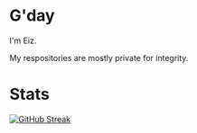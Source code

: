 # G'day
I'm Eiz.


My respositories are mostly private for integrity. 

# Stats

[![GitHub Streak](http://github-readme-streak-stats.herokuapp.com?user=Eizany&theme=dracula&hide_border=true&date_format=M%20j%5B%2C%20Y%5D)](#)

